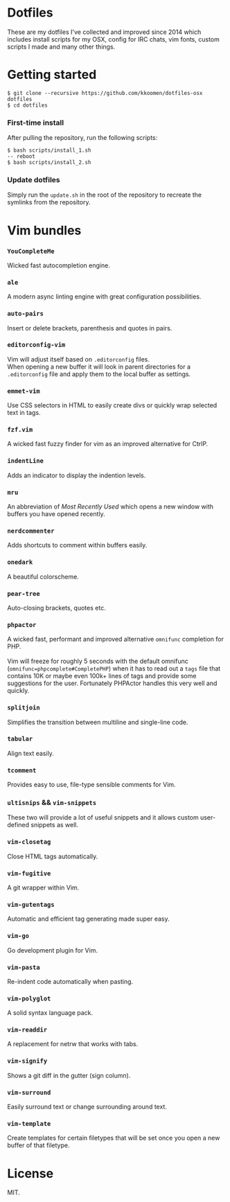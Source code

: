 # Dotfiles

These are my dotfiles I've collected and improved since 2014 which includes
install scripts for my OSX, config for IRC chats, vim fonts, custom scripts I
made and many other things.

# Getting started

```
$ git clone --recursive https://github.com/kkoomen/dotfiles-osx dotfiles
$ cd dotfiles
```

### First-time install

After pulling the repository, run the following scripts:

```
$ bash scripts/install_1.sh
-- reboot
$ bash scripts/install_2.sh
```

### Update dotfiles

Simply run the `update.sh` in the root of the repository to recreate the
symlinks from the repository.


# Vim bundles

### `YouCompleteMe`
Wicked fast autocompletion engine.

### `ale`
A modern async linting engine with great configuration possibilities.

### `auto-pairs`
Insert or delete brackets, parenthesis and quotes in pairs.

### `editorconfig-vim`
Vim will adjust itself based on `.editorconfig` files.<br/>
When opening a new buffer it will look in parent directories for a
`.editorconfig` file and apply them to the local buffer as settings.

### `emmet-vim`
Use CSS selectors in HTML to easily create divs or quickly wrap selected text in
tags.

### `fzf.vim`
A wicked fast fuzzy finder for vim as an improved alternative for CtrlP.

### `indentLine`
Adds an indicator to display the indention levels.

### `mru`
An abbreviation of _Most Recently Used_ which opens a new window with buffers
you have opened recently.

### `nerdcommenter`
Adds shortcuts to comment within buffers easily.

### `onedark`
A beautiful colorscheme.

### `pear-tree`
Auto-closing brackets, quotes etc.

### `phpactor`
A wicked fast, performant and improved alternative `omnifunc` completion for PHP.<br/>
<br />
Vim will freeze for roughly 5 seconds with the default omnifunc
(`omnifunc=phpcomplete#CompletePHP`) when it has to read out a `tags` file that
contains 10K or maybe even 100k+ lines of tags and provide some suggestions for
the user. Fortunately PHPActor handles this very well and quickly.

### `splitjoin`
Simplifies the transition between multiline and single-line code.

### `tabular`
Align text easily.

### `tcomment`
Provides easy to use, file-type sensible comments for Vim.

### `ultisnips` && `vim-snippets`
These two will provide a lot of useful snippets and it allows custom
user-defined snippets as well.

### `vim-closetag`
Close HTML tags automatically.

### `vim-fugitive`
A git wrapper within Vim.

### `vim-gutentags`
Automatic and efficient tag generating made super easy.

### `vim-go`
Go development plugin for Vim.

### `vim-pasta`
Re-indent code automatically when pasting.

### `vim-polyglot`
A solid syntax language pack.

### `vim-readdir`
A replacement for netrw that works with tabs.

### `vim-signify`
Shows a git diff in the gutter (sign column).

### `vim-surround`
Easily surround text or change surrounding around text.

### `vim-template`
Create templates for certain filetypes that will be set once you open a new
buffer of that filetype.


# License

MIT.
